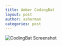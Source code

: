 ```yaml
---
title: Amber CodingBat
layout: post
author: asherman
categories: post
---
```




![CodingBat Screenshot](http://farm3.staticflickr.com/2851/9786859774_eda966e7fb.jpg)
